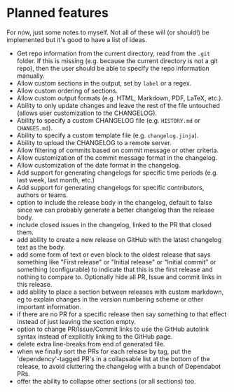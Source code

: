 # Planned features

For now, just some notes to myself. Not all of these will (or should!) be
implemented but it's good to have a list of ideas.

- Get repo information from the current directory, read from the `.git` folder.
  If this is missing (e.g. because the current directory is not a git repo),
  then the user should be able to specify the repo information manually.
- Allow custom sections in the output, set by `label` or a regex.
- Allow custom ordering of sections.
- Allow custom output formats (e.g. HTML, Markdown, PDF, LaTeX, etc.).
- Ability to only update changes and leave the rest of the file untouched
  (allows user customization to the CHANGELOG).
- Ability to specify a custom CHANGELOG file (e.g. `HISTORY.md` or
  `CHANGES.md`).
- Ability to specify a custom template file (e.g. `changelog.jinja`).
- Ability to upload the CHANGELOG to a remote server.
- Allow filtering of commits based on commit message or other criteria.
- Allow customization of the commit message format in the changelog.
- Allow customization of the date format in the changelog.
- Add support for generating changelogs for specific time periods (e.g. last
  week, last month, etc.)
- Add support for generating changelogs for specific contributors, authors or
  teams.
- option to include the release body in the changelog, default to false since we
  can probably generate a better changelog than the release body.
- include closed issues in the changelog, linked to the PR that closed them.
- add ability to create a new release on GitHub with the latest changelog text
  as the body.
- add some form of text or even block to the oldest release that says something
  like "First release" or "Initial release" or "Initial commit" or something
  (configurable) to indicate that this is the first release and nothing to
  compare to. Optionally hide all PR, Issue and commit links in this release.
- add ability to place a section between releases with custom markdown, eg to
  explain changes in the version numbering scheme or other important
  information.
- if there are no PR for a specific release then say something to that effect
  instead of just leaving the section empty.
- option to change PR/Issue/Commit links to use the GitHub autolink syntax
  instead of explicitly linking to the GitHub page.
- delete extra line-breaks from end of generated file.
- when we finally sort the PRs for each release by tag, put the
  'dependency'-tagged PR's in a collapsable list at the bottom of the release,
  to avoid cluttering the changelog with a bunch of Dependabot PRs.
- offer the ability to collapse other sections (or all sections) too.
